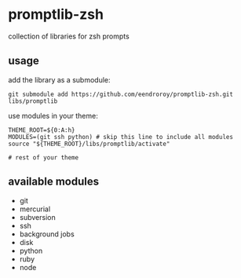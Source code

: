 promptlib-zsh
===============

collection of libraries for zsh prompts

usage
-----

add the library as a submodule:

    git submodule add https://github.com/eendroroy/promptlib-zsh.git libs/promptlib

use modules in your theme:

    THEME_ROOT=${0:A:h}
    MODULES=(git ssh python) # skip this line to include all modules
    source "${THEME_ROOT}/libs/promptlib/activate"
    
    # rest of your theme


available modules
-----------------

- git
- mercurial
- subversion
- ssh
- background jobs
- disk
- python
- ruby
- node
